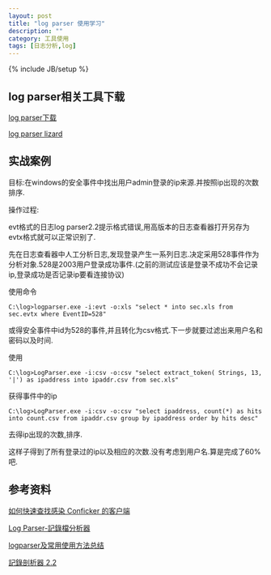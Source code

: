 ```yaml
---
layout: post
title: "log parser 使用学习"
description: ""
category: 工具使用
tags: [日志分析,log]
---
```

{% include JB/setup %}


## log parser相关工具下载 ##

[log parser下载](http://www.microsoft.com/en-us/download/details.aspx?id=24659)

[log parser lizard](http://www.lizard-labs.net/log_parser_lizard.aspx)

## 实战案例 ##

目标:在windows的安全事件中找出用户admin登录的ip来源.并按照ip出现的次数排序.

操作过程:

evt格式的日志log parser2.2提示格式错误,用高版本的日志查看器打开另存为evtx格式就可以正常识别了.

先在日志查看器中人工分析日志,发现登录产生一系列日志.决定采用528事件作为分析对象.528是2003用户登录成功事件.(之前的测试应该是登录不成功不会记录ip,登录成功是否记录ip要看连接协议)

使用命令

	C:\log>logparser.exe -i:evt -o:xls "select * into sec.xls from sec.evtx where EventID=528"
	

或得安全事件中id为528的事件,并且转化为csv格式.下一步就要过滤出来用户名和密码以及时间.

使用

	C:\log>LogParser.exe -i:csv -o:csv "select extract_token( Strings, 13, '|') as ipaddress into ipaddr.csv from sec.xls"

获得事件中的ip


	C:\log>LogParser.exe -i:csv -o:csv "select ipaddress, count(*) as hits into count.csv from ipaddr.csv group by ipaddress order by hits desc"
	

去得ip出现的次数,排序.

这样子得到了所有登录过的ip以及相应的次数.没有考虑到用户名.算是完成了60%吧.

## 参考资料 ##

[如何快速查找感染 Conficker 的客户端](http://blogs.technet.com/b/gcrsec/archive/2009/04/23/conficker.aspx)

[Log Parser-記錄檔分析器](http://blog.weithenn.org/2009/05/windowslog-parser.html)

[logparser及常用使用方法总结](http://www.cnblogs.com/qiqi9039420/articles/2051059.html)

[記錄剖析器 2.2 ](http://support.microsoft.com/kb/910447/zh-tw)



